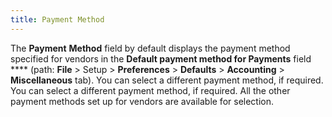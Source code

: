 ```yaml
---
title: Payment Method
---
```



The **Payment** **Method** field by default displays the payment method specified for vendors in the **Default payment method for Payments** field **** (path: **File** > Setup > **Preferences** > **Defaults** > **Accounting** > **Miscellaneous** tab). You can select a different payment method, if required. You can select a different payment method, if required. All the other payment methods set up for vendors are available for selection.
